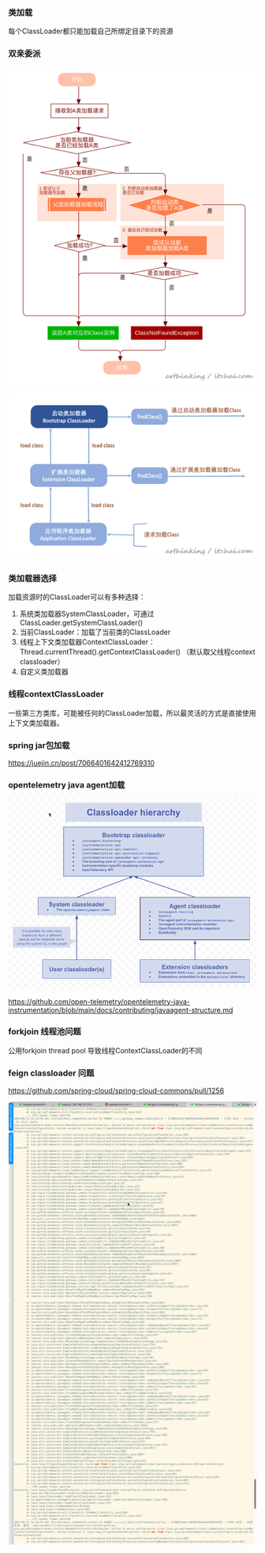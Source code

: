 
### 类加载
每个ClassLoader都只能加载自己所绑定目录下的资源

### 双亲委派
![Alt text](image-1.png)

![Alt text](image.png)
### 类加载器选择
加载资源时的ClassLoader可以有多种选择：
 1. 系统类加载器SystemClassLoader，可通过ClassLoader.getSystemClassLoader()
 2. 当前ClassLoader：加载了当前类的ClassLoader
 3. 线程上下文类加载器ContextClassLoader：Thread.currentThread().getContextClassLoader() （默认取父线程context classloader）
 4. 自定义类加载器

### 线程contextClassLoader
一些第三方类库，可能被任何的ClassLoader加载，所以最灵活的方式是直接使用上下文类加载器。

### spring jar包加载
https://juejin.cn/post/7066401642412769310

### opentelemetry java agent加载
![Alt text](image-3.png)

https://github.com/open-telemetry/opentelemetry-java-instrumentation/blob/main/docs/contributing/javaagent-structure.md

### forkjoin 线程池问题
公用forkjoin thread pool 导致线程ContextClassLoader的不同
### feign classloader 问题
https://github.com/spring-cloud/spring-cloud-commons/pull/1256

![Alt text](image-4.png)